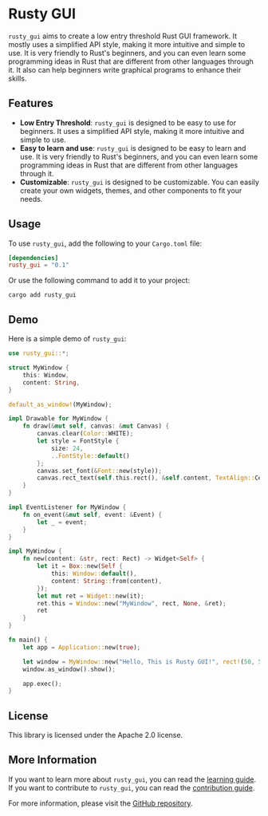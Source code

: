 # Rusty GUI

`rusty_gui` aims to create a low entry threshold Rust GUI framework. It mostly uses a simplified API style, making it more intuitive and simple to use. It is very friendly to Rust's beginners, and you can even learn some programming ideas in Rust that are different from other languages through it. It also can help beginners write graphical programs to enhance their skills.

## Features

+ **Low Entry Threshold**: `rusty_gui` is designed to be easy to use for beginners. It uses a simplified API style, making it more intuitive and simple to use.
+ **Easy to learn and use**: `rusty_gui` is designed to be easy to learn and use. It is very friendly to Rust's beginners, and you can even learn some programming ideas in Rust that are different from other languages through it.
+ **Customizable**: `rusty_gui` is designed to be customizable. You can easily create your own widgets, themes, and other components to fit your needs.

## Usage

To use `rusty_gui`, add the following to your `Cargo.toml` file:

```toml
[dependencies]
rusty_gui = "0.1"
```
Or use the following command to add it to your project:

```
cargo add rusty_gui
```

## Demo

Here is a simple demo of `rusty_gui`:
```rust
use rusty_gui::*;

struct MyWindow {
    this: Window,
    content: String,
}

default_as_window!(MyWindow);

impl Drawable for MyWindow {
    fn draw(&mut self, canvas: &mut Canvas) {
        canvas.clear(Color::WHITE);
        let style = FontStyle {
            size: 24,
            ..FontStyle::default()
        };
        canvas.set_font(&Font::new(style));
        canvas.rect_text(self.this.rect(), &self.content, TextAlign::Center);
    }
}

impl EventListener for MyWindow {
    fn on_event(&mut self, event: &Event) {
        let _ = event;
    }
}

impl MyWindow {
    fn new(content: &str, rect: Rect) -> Widget<Self> {
        let it = Box::new(Self {
            this: Window::default(),
            content: String::from(content),
        });
        let mut ret = Widget::new(it);
        ret.this = Window::new("MyWindow", rect, None, &ret);
        ret
    }
}

fn main() {
    let app = Application::new(true);

    let window = MyWindow::new("Hello, This is Rusty GUI!", rect!(50, 50, 800, 600));
    window.as_window().show();

    app.exec();
}
```

## License

This library is licensed under the Apache 2.0 license.

## More Information

If you want to learn more about `rusty_gui`, you can read the [learning guide](https://github.com/Anglebase/Rusty_GUI/blob/master/LEARNING.md).
If you want to contribute to `rusty_gui`, you can read the [contribution guide](https://github.com/Anglebase/Rusty_GUI/blob/master/CONTRIBUTING.md).

For more information, please visit the [GitHub repository](https://github.com/Anglebase/Rusty_GUI.git).